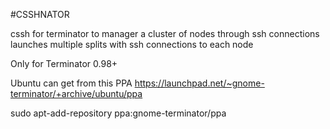 #CSSHNATOR

cssh for terminator to manager a cluster of nodes through ssh connections
launches multiple splits with ssh connections to each node

Only for Terminator 0.98+

Ubuntu can get from this PPA
https://launchpad.net/~gnome-terminator/+archive/ubuntu/ppa

sudo apt-add-repository ppa:gnome-terminator/ppa
